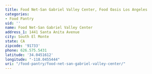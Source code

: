 ```yaml
---
title: Food Net-San Gabriel Valley Center, Food Oasis Los Angeles
categories:
- Food Pantry
uid: ''
name: Food Net-San Gabriel Valley Center
address_1: 1441 Santa Anita Avenue
city: South El Monte
state: CA
zipcode: '91733'
phone: 626.575.5431
latitude: '34.0451612'
longitude: "-118.0455444"
uri: "/food-pantry/food-net-san-gabriel-valley-center/"
---
```


